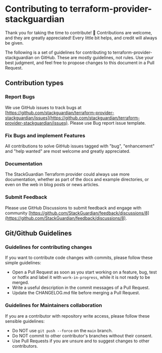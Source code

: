 # Contributing to terraform-provider-stackguardian

Thank you for taking the time to contribute! 🎉
Contributions are welcome, and they are greatly appreciated!
Every little bit helps, and credit will always be given.

The following is a set of guidelines for contributing to terraform-provider-stackguardian on GitHub. These are mostly guidelines, not rules. Use your best judgment, and feel free to propose changes to this document in a Pull Request.

## Contribution types

### Report Bugs

We use GitHub issues to track bugs at [https://github.com/stackguardian/terraform-provider-stackguardian/issues](https://github.com/stackguardian/terraform-provider-stackguardian/issues). Please use Bug report issue template.

### Fix Bugs and implement Features

All contributions to solve GitHub issues tagged with "bug", "enhancement" and "help wanted" are most welcome and greatly appreciated.

### Documentation

The StackGuardian Terraform provider could always use more documentation, whether as part of the
docs and example directories, or even on the web in blog posts or news articles.

### Submit Feedback

Please use GitHub Discussions to submit feedback and engage with community [https://github.com/StackGuardian/feedback/discussions/8](https://github.com/StackGuardian/feedback/discussions/8).

## Git/Github Guidelines

### Guidelines for contributing changes

If you want to contribute code changes with commits, please follow these simple guidelines:
- Open a Pull Request as soon as you start working on a feature, bug, test or hotfix and label it with `work-in-progress`, while it is not ready to be merged.
- Write a useful description in the commit messages of a Pull Request.
- Update the CHANGELOG.md file before merging a Pull Request.

### Guidelines for Maintainers collaboration

If you are a contributor with repository write access, please follow these sensible guidelines:
- Do NOT use `git push --force` on the `main` branch.
- Do NOT commit to other contributor's branches without their consent.
- Use Pull Requests if you are unsure and to suggest changes to other contributors.
